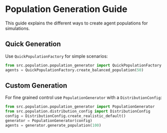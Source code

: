 # Population Generation Guide

This guide explains the different ways to create agent populations for simulations.

## Quick Generation
Use `QuickPopulationFactory` for simple scenarios:
```python
from src.population.population_generator import QuickPopulationFactory
agents = QuickPopulationFactory.create_balanced_population(50)
```

## Custom Generation
For fine grained control use `PopulationGenerator` with a `DistributionConfig`:
```python
from src.population.population_generator import PopulationGenerator
from src.population.distribution_config import DistributionConfig
config = DistributionConfig.create_realistic_default()
generator = PopulationGenerator(config)
agents = generator.generate_population(100)
```

